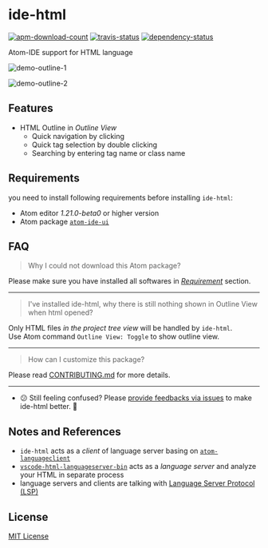 # ide-html

[![apm-download-count][apm-download-count]][apm-download-link]
[![travis-status][travis-status]][travis-project]
[![dependency-status][david-status]][david-project]

Atom-IDE support for HTML language

![demo-outline-1][demo-outline-1]

![demo-outline-2][demo-outline-2]

## Features

  - HTML Outline in *Outline View*
      - Quick navigation by clicking
      - Quick tag selection by double clicking
      - Searching by entering tag name or class name


## Requirements

you need to install following requirements before installing `ide-html`:

  - Atom editor *1.21.0-beta0* or higher version
  - Atom package [`atom-ide-ui`][atom-ide-ui]


## FAQ

> Why I could not download this Atom package?

Please make sure you have installed all softwares in [*Requirement*](#requirements) section.

---

> I've installed ide-html, why there is still nothing shown in Outline View when html opened?

Only HTML files *in the project tree view* will be handled by `ide-html`. <br/>
Use Atom command `Outline View: Toggle` to show outline view.

---

> How can I customize this package?

Please read [CONTRIBUTING.md][CONTRIBUTING.md] for more details.

---

  - :confused: Still feeling confused? Please [provide feedbacks via issues][create-issue] to make ide-html better. :pray:


## Notes and References
  - `ide-html` acts as a *client* of language server basing on [`atom-languageclient`][atom-languageclient]
  - [`vscode-html-languageserver-bin`][vscode-html-languageserver-bin] acts as a *language server* and analyze your HTML in separate process
  - language servers and clients are talking with [Language Server Protocol (LSP)][lsp]


## License

[MIT License][mit-license]


[apm-download-count]: https://img.shields.io/apm/dm/ide-html.svg "apm-download-count"
[apm-download-link]: https://atom.io/packages/ide-html "apm-download-link"
[travis-status]: https://travis-ci.org/liuderchi/ide-html.svg?branch=master "travis-status"
[travis-project]: https://travis-ci.org/liuderchi/ide-html "travis-project"
[david-status]: https://david-dm.org/liuderchi/ide-html.svg "david-status"
[david-project]: https://david-dm.org/liuderchi/ide-html "david-project"
[demo-outline-1]: https://user-images.githubusercontent.com/4994705/30626662-eb286e4e-9dfd-11e7-9bf6-24d4f5816e79.png "demo-outline-1"
[demo-outline-2]: https://user-images.githubusercontent.com/4994705/30628148-1475ae8e-9e07-11e7-90f3-32231efb93b4.png "demo-outline-2"

[atom-ide-ui]: https://atom.io/packages/atom-ide-ui "atom-ide-ui"
[CONTRIBUTING.md]: https://github.com/liuderchi/ide-html/blob/master/CONTRIBUTING.md "CONTRIBUTING.md"
[create-issue]: https://github.com/liuderchi/ide-html/issues/new "create-issue"

[atom-languageclient]: https://github.com/atom/atom-languageclient "atom-languageclient"
[vscode-html-languageserver-bin]: https://github.com/vscode-langservers/vscode-css-languageserver-bin "vscode-html-languageserver-bin"
[lsp]: http://langserver.org/ "lsp"

[mit-license]: https://liuderchi.mit-license.org/ "mit-license"
